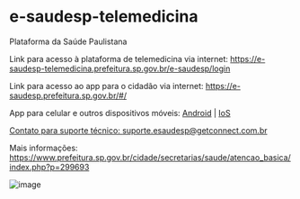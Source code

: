 # e-saudesp-telemedicina
Plataforma da Saúde Paulistana

Link para acesso à plataforma de telemedicina via internet: https://e-saudesp-telemedicina.prefeitura.sp.gov.br/e-saudesp/login

Link para acesso ao app para o cidadão via internet: https://e-saudesp.prefeitura.sp.gov.br/#/

App para celular e outros dispositivos móveis: <a href="https://play.google.com/store/apps/details?id=br.com.duosystem.avancasaude.sp.prod">Android</a> | <a href="https://apps.apple.com/br/app/e-saudesp/id1534036982">IoS</href>

Contato para suporte técnico: suporte.esaudesp@getconnect.com.br

Mais informações: https://www.prefeitura.sp.gov.br/cidade/secretarias/saude/atencao_basica/index.php?p=299693

![image](https://github.com/gisa-ceinfo-sms-sp/e-saudesp-telemedicina/assets/75272641/1ddbd5f8-a4d1-46c3-8503-0c09b177db11)
